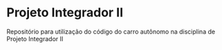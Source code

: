 # Projeto Integrador II
Repositório para utilização do código do carro autônomo na disciplina de Projeto Integrador II
